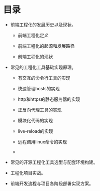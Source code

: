 # 目录

* 前端工程化的发展历史以及现状。

  * 前端工程化定义

  * 前端工程化的起源和发展路径

  * 前端工程化的现状

* 常见的工程化工具基础实现原理。

  * 有交互的命令行工具的实现

  * 快速管理hosts的实现

  * http和https的静态服务器的实现

  * 正反向代理工具的实现

  * 模块化代码的实现

  * live-reload的实现

  * 远程调用linux命令的实现

  * 

* 常见的开源工程化工具选型与配套环境构建。

* 工程化项目实战。

* 前端开发流程与项目各阶段部署实现方案。



